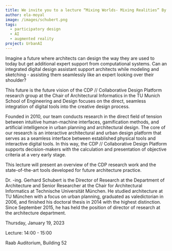 ```yaml
---
title: We invite you to a lecture “Mixing Worlds- Mixing Realities” By Dr.-ing. Gerhard Schubert
author: ela-moyal
image: /images/schubert.png
tags:
  - participatory design
  - AI
  - augmented reality
project: UrbanAI
---
```

Imagine a future where architects can design the way they are used
to today but get additional expert support from computational
systems. Can an integrated digital design assistant support
architects while modeling and sketching - assisting them
seamlessly like an expert looking over their shoulder?

This future is the future vision of the CDP // Collaborative Design
Platform research group at the Chair of Architectural Informatics
in the TU Munich School of Engineering and Design focuses on
the direct, seamless integration of digital tools into the creative
design process.

Founded in 2010, our team conducts research in the direct
field of tension between intuitive human-machine interfaces,
gamification methods, and artificial intelligence in urban planning
and architectural design. The core of our research is an interactive
architectural and urban design platform that serves as a seamless
interface between established physical tools and interactive
digital tools. In this way, the CDP // Collaborative Design Platform
supports decision-makers with the calculation and presentation
of objective criteria at a very early stage.

This lecture will present an overview of the CDP research
work and the state-of-the-art tools developed for future
architecture practice.

Dr. -ing. Gerhard Schubert is the Director of Research at the
Department of Architecture and Senior Researcher at the Chair for
Architectural Informatics at Technische Universität München. He
studied architecture at TU München with a focus on urban planning,
graduated as valedictorian in 2006, and finished his doctoral thesis
in 2014 with the highest distinction. Since September 2015, he
has held the position of director of research at the architecture
department.


Thursday, January 19, 2023

Lecture: 14:00 - 15:00

Raab Auditorium, Building 52